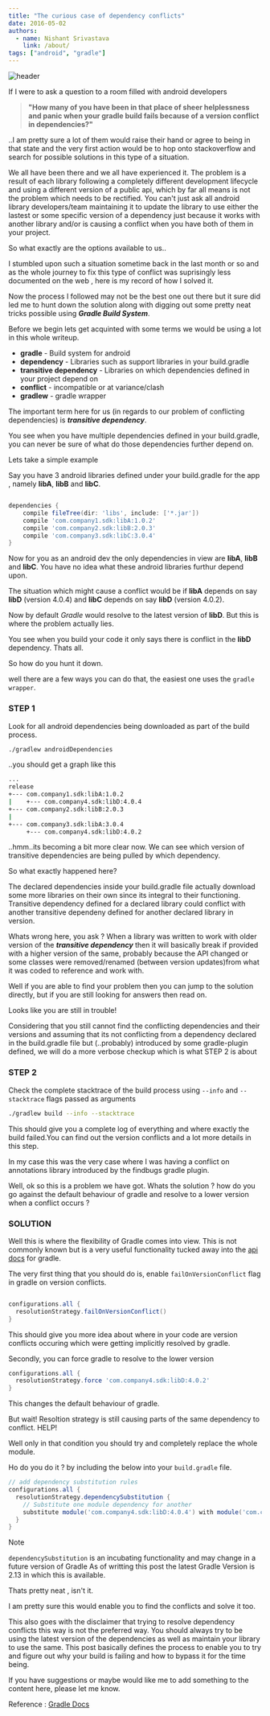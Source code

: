 ```yaml
---
title: "The curious case of dependency conflicts"
date: 2016-05-02
authors:
  - name: Nishant Srivastava
    link: /about/
tags: ["android", "gradle"]
---
```


![header](header.jpg)

If I were to ask a question to a room filled with android developers

> **"How many of you have been in that place of sheer helplessness and panic when your gradle build fails because of a version conflict in dependencies?"**

..I am pretty sure a lot of them would raise their hand or agree to being in that state and the very first action would be to hop onto stackoverflow and search for possible solutions in this type of a situation.

<!-- Image taken from freepik.com and all credit goes to the creator of it -->

We all have been there and we all have experienced it. The problem is a result of each library following a completely different development lifecycle and using a different version of a public api, which by far all means is not the problem which needs to be rectified.
You can't just ask all android library developers/team maintaining it to update the library to use either the lastest or some specific version of a dependency just because it works with another library and/or is causing a conflict when you have both of them in your project.

So what exactly are the options available to us..

I stumbled upon such a situation sometime back in the last month or so and as the whole journey to fix this type of conflict was suprisingly less documented on the web , here is my record of how I solved it.

Now the process I followed may not be the best one out there but it sure did led me to hunt down the solution along with digging out some pretty neat tricks possible using **_Gradle Build System_**.

Before we begin lets get acquinted with some terms we would be using a lot in this whole writeup.

- **gradle** - Build system for android
- **dependency** - Libraries such as support libraries in your build.gradle
- **transitive dependency** - Libraries on which dependencies defined in your project depend on
- **conflict** - incompatible or at variance/clash
- **gradlew** - gradle wrapper

The important term here for us (in regards to our problem of conflicting dependencies) is **_transitive dependency_**.

You see when you have multiple dependencies defined in your build.gradle, you can never be sure of what do those dependencies further depend on.

Lets take a simple example

Say you have 3 android libraries defined under your build.gradle for the app , namely **libA**, **libB** and **libC**.

```gradle

dependencies {
    compile fileTree(dir: 'libs', include: ['*.jar'])
    compile 'com.company1.sdk:libA:1.0.2'
    compile 'com.company2.sdk:libB:2.0.3'
    compile 'com.company3.sdk:libC:3.0.4'
}

```

Now for you as an android dev the only dependencies in view are **libA**, **libB** and **libC**. You have no idea what these android libraries furthur depend upon.

The situation which might cause a conflict would be if **libA** depends on say **libD** (version 4.0.4) and **libC** depends on say **libD** (version 4.0.2).

Now by default _Gradle_ would resolve to the latest version of **libD**. But this is where the problem actually lies.

You see when you build your code it only says there is conflict in the **libD** dependency. Thats all.

So how do you hunt it down.

well there are a few ways you can do that, the easiest one uses the `gradle wrapper`.

### **STEP 1**

Look for all android dependencies being downloaded as part of the build process.

```bash
./gradlew androidDependencies
```

..you should get a graph like this

```bash
...
release
+--- com.company1.sdk:libA:1.0.2
|    +--- com.company4.sdk:libD:4.0.4
+--- com.company2.sdk:libB:2.0.3
|
+--- com.company3.sdk:libA:3.0.4
     +--- com.company4.sdk:libD:4.0.2
```

..hmm..its becoming a bit more clear now. We can see which version of transitive dependencies are being pulled by which dependency.

So what exactly happened here?

The declared dependencies inside your build.gradle file actually download some more libraries on their own since its integral to their functioning. Transitive dependency defined for a declared library could conflict with another transitive dependeny defined for another declared library in version.

Whats wrong here, you ask ? When a library was written to work with older version of the **_transitive dependency_** then it will basically break if provided with a higher version of the same, probably because the API changed or some classes were removed/renamed (between version updates)from what it was coded to reference and work with.

Well if you are able to find your problem then you can jump to the solution directly, but if you are still looking for answers then read on.

Looks like you are still in trouble!

Considering that you still cannot find the conflicting dependencies and their versions and assuming that its not conflicting from a dependency declared in the build.gradle file but (..probably) introduced by some gradle-plugin defined, we will do a more verbose checkup which is what STEP 2 is about

### **STEP 2**

Check the complete stacktrace of the build process using `--info` and `--stacktrace` flags passed as arguments

```bash
./gradlew build --info --stacktrace
```

This should give you a complete log of everything and where exactly the build failed.You can find out the version conflicts and a lot more details in this step.

In my case this was the very case where I was having a conflict on annotations library introduced by the findbugs gradle plugin.

Well, ok so this is a problem we have got. Whats the solution ? how do you go against the default behaviour of gradle and resolve to a lower version when a conflict occurs ?

### **SOLUTION**

Well this is where the flexibility of Gradle comes into view. This is not commonly known but is a very useful functionality tucked away into the [api docs](<https://docs.gradle.org/current/dsl/org.gradle.api.artifacts.ResolutionStrategy.html#org.gradle.api.artifacts.ResolutionStrategy:failOnVersionConflict()>) for gradle.

The very first thing that you should do is, enable `failOnVersionConflict` flag in gradle on version conflicts.

```gradle

configurations.all {
  resolutionStrategy.failOnVersionConflict()
}

```

This should give you more idea about where in your code are version conflicts occuring which were getting implicitly resolved by gradle.

Secondly, you can force gradle to resolve to the lower version

```gradle
configurations.all {
  resolutionStrategy.force 'com.company4.sdk:libD:4.0.2'
}

```

This changes the default behaviour of gradle.

But wait! Resoltion strategy is still causing parts of the same dependency to conflict. HELP!

Well only in that condition you should try and completely replace the whole module.

Ho do you do it ? by including the below into your `build.gradle` file.

```gradle
// add dependency substitution rules
configurations.all {
  resolutionStrategy.dependencySubstitution {
    // Substitute one module dependency for another
    substitute module('com.company4.sdk:libD:4.0.4') with module('com.company4.sdk:libD:4.0.2')
  }
}
```

> [!NOTE]
> `dependencySubstitution` is an incubating functionality and may change in a future version of Gradle
> As of writting this post the latest Gradle Version is 2.13 in which this is available.

Thats pretty neat , isn't it.

I am pretty sure this would enable you to find the conflicts and solve it too.

This also goes with the disclaimer that trying to resolve dependency conflicts this way is not the preferred way. You should always try to be using the latest version of the dependencies as well as maintain your library to use the same. This post basically defines the process to enable you to try and figure out why your build is failing and how to bypass it for the time being.

If you have suggestions or maybe would like me to add something to the content here, please let me know.

Reference : [Gradle Docs](<https://docs.gradle.org/current/dsl/org.gradle.api.artifacts.ResolutionStrategy.html#org.gradle.api.artifacts.ResolutionStrategy:failOnVersionConflict()>)
